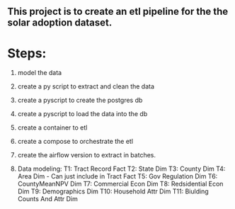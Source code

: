 ## This project is to create an etl pipeline for the the solar adoption dataset.

# Steps:
1. model the data
2. create a py script to extract and clean the data
3. create a pyscript to create the postgres db
4. create a pyscript to load the data into the db 
5. create a container to etl
6. create a compose to orchestrate the etl
7. create the airflow version to extract in batches.



1. Data modeling:
T1: Tract Record Fact
T2: State Dim
T3: County Dim
T4: Area Dim - Can just include in Tract Fact
T5: Gov Regulation Dim
T6: CountyMeanNPV Dim
T7: Commercial Econ Dim
T8: Redsidential Econ Dim
T9: Demographics Dim
T10: Household Attr Dim
T11: Biulding Counts And Attr Dim
